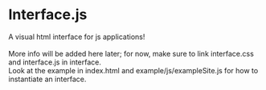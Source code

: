 # Interface.js
 A visual html interface for js applications!
 <br><br>
 More info will be added here later; for now, make sure to link interface.css and interface.js in interface.
 <br>
 Look at the example in index.html and example/js/exampleSite.js for how to instantiate an interface.
